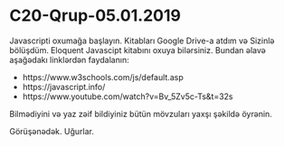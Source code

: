 # C20-Qrup-05.01.2019
Javascripti oxumağa başlayın. Kitabları Google Drive-a atdım və Sizinlə bölüşdüm. Eloquent Javascipt kitabını oxuya bilərsiniz. Bundan əlavə aşağədakı linklərdən faydalanın:
<ul>
<li>https://www.w3schools.com/js/default.asp</li>
<li>https://javascript.info/</li>
<li>https://www.youtube.com/watch?v=Bv_5Zv5c-Ts&t=32s</li>
</ul>
Bilmədiyini və yaz zəif bildiyiniz bütün mövzuları yaxşı şəkildə öyrənin.

Görüşənədək. Uğurlar.
